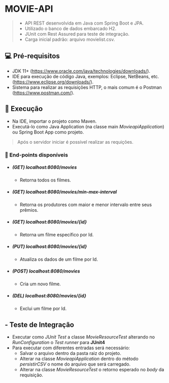 # MOVIE-API

> * API REST desenvolvida em Java com Spring Boot e JPA.
> * Utilizado o banco de dados embarcado H2.
> * JUnit com Rest Assured para teste de integração.
> * Carga inicial padrão: arquivo movielist.csv.

## 💻 Pré-requisitos
* JDK 11+ (https://www.oracle.com/java/technologies/downloads/).
* IDE para execução de código Java, exemplos: Eclipse, NetBeans, etc. (https://www.eclipse.org/downloads/).
* Sistema para realizar as requisições HTTP, o mais comum é o Postman (https://www.postman.com/).

## 🚀 Execução
* Na IDE, importar o projeto como Maven.
* Executá-lo como Java Application (na classe main *MovieapiApplication*) ou Spring Boot App como projeto.

> Após o servidor iniciar é possível realizar as requições.

### 📝 End-points disponíveis
* ##### (GET) localhost:8080/movies
    * Retorna todos os filmes.
* ##### (GET) localhost:8080/movies/min-max-interval
    * Retorna os produtores com maior e menor intervalo entre seus prêmios.
* ##### (GET) localhost:8080/movies/{id}
    * Retorna um filme específico por Id.
* ##### (PUT) localhost:8080/movies/{id}
    * Atualiza os dados de um filme por Id.
* ##### (POST) localhost:8080/movies
    * Cria um novo filme.
* ##### (DEL) localhost:8080/movies/{id}
    * Exclui um filme por Id.

## - Teste de Integração

* Executar como *JUnit Test* a classe *MovieResourceTest* alterando no *RunConfiguration* o 
   *Test runner* para **JUnit4**
* Para executar com diferentes entradas será necessário:
    * Salvar o arquivo dentro da pasta raiz do projeto.
    * Alterar na classe *MovieapiApplication* dentro do método *persistirCSV* o nome do arquivo que será carregado.
    * Alterar na classe *MovieResourceTest* o retorno esperado no *body* da requisição.
